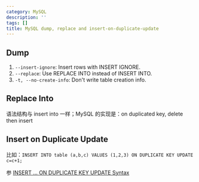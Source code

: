 ```yaml
---
category: MySQL
description: ''
tags: []
title: MySQL dump, replace and insert-on-duplicate-update
---
```


## Dump

1. `--insert-ignore`: Insert rows with INSERT IGNORE.
2. `--replace`: Use REPLACE INTO instead of INSERT INTO.
3. `-t, --no-create-info`: Don't write table creation info.

## Replace Into

语法结构与 insert into 一样；MySQL 的实现是：on duplicated key, delete then insert  

## Insert on Duplicate Update

比如：`INSERT INTO table (a,b,c) VALUES (1,2,3) ON DUPLICATE KEY UPDATE c=c+1;`  

参 [INSERT ... ON DUPLICATE KEY UPDATE Syntax](http://dev.mysql.com/doc/refman/5.0/en/insert-on-duplicate.html)